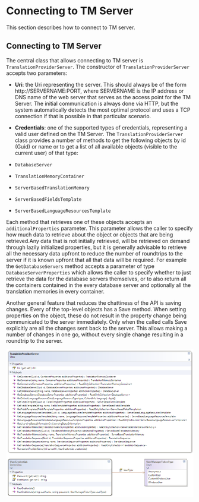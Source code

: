 Connecting to TM Server
=====
This section describes how to connect to TM server.

Connecting to TM Server
----
The central class that allows connecting to TM server is `TranslationProviderServer`. The constructor of `TranslationProviderServer` accepts two parameters:

* **Uri**: the Uri representing the server. This should always be of the form http://SERVERNAME:PORT, where SERVERNAME is the IP address or DNS name of the web server that serves as the access point for the TM Server. The initial communication is always done via HTTP, but the system automatically detects the most optimal protocol and uses a TCP connection if that is possible in that particular scenario.
* **Credentials**: one of the supported types of credentials, representing a valid user defined on the TM Server.
The `TranslationProviderServer` class provides a number of methods to get the following objects by id (Guid) or name or to get a list of all available objects (visible to the current user) of that type:

* `DatabaseServer`
* `TranslationMemoryContainer`
* `ServerBasedTranslationMemory`
* `ServerBasedFieldsTemplate`
* `ServerBasedLanguageResourcesTemplate`


Each method that retrieves one of these objects accepts an `additionalProperties` parameter. This parameter allows the caller to specify how much data to retrieve about the object or objects that are being retrieved.Any data that is not initially retrieved, will be retrieved on demand through lazily initialized properties, but it is generally advisable to retrieve all the necessary data upfront to reduce the number of roundtrips to the server if it is known upfront that all that data will be required. For example the `GetDatabaseServers` method accepts a parameter of type `DatabaseServerProperties` which allows the caller to specify whether to just retrieve the data for the database servers themselves, or to also return all the containers contained in the every database server and optionally all the translation memories in every container.

Another general feature that reduces the chattiness of the API is saving changes. Every of the top-level objects has a Save method. When setting properties on the object, these do not result in the property change being communicated to the server immediately. Only when the called calls Save explicitly are all the changes sent back to the server. This allows making a number of changes in one go, without every single change resulting in a roundtrip to the server.


<img style="display:block; " src="images/TranslationProviderServer.png"/>
